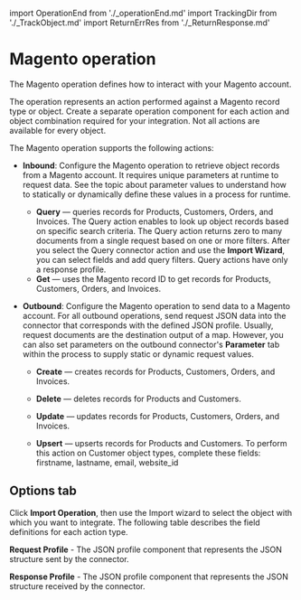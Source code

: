 import OperationEnd from './_operationEnd.md'
import TrackingDir from './_TrackObject.md'
import ReturnErrRes from './_ReturnResponse.md'


# Magento operation 

<head>
  <meta name="guidename" content="Integration"/>
  <meta name="context" content="GUID-59e9f74f-43e7-4de2-993a-44855728fa58"/>
</head>


The Magento operation defines how to interact with your Magento account.

The operation represents an action performed against a Magento record type or object. Create a separate operation component for each action and object combination required for your integration. Not all actions are available for every object.

The Magento operation supports the following actions:

-   **Inbound**: Configure the Magento operation to retrieve object records from a Magento account. It requires unique parameters at runtime to request data. See the topic about parameter values to understand how to statically or dynamically define these values in a process for runtime.
    -   **Query** — queries records for Products, Customers, Orders, and Invoices. The Query action enables to look up object records based on specific search criteria. The Query action returns zero to many documents from a single request based on one or more filters. After you select the Query connector action and use the **Import Wizard**, you can select fields and add query filters. Query actions have only a response profile.
    -   **Get** — uses the Magento record ID to get records for Products, Customers, Orders, and Invoices.

-   **Outbound**: Configure the Magento operation to send data to a Magento account. For all outbound operations, send request JSON data into the connector that corresponds with the defined JSON profile. Usually, request documents are the destination output of a map. However, you can also set parameters on the outbound connector's **Parameter** tab within the process to supply static or dynamic request values.

    -   **Create** — creates records for Products, Customers, Orders, and Invoices.
    -   **Delete** — deletes records for Products and Customers.

    -   **Update** — updates records for Products, Customers, Orders, and Invoices.

    -   **Upsert** — upserts records for Products and Customers. To perform this action on Customer object types, complete these fields: firstname, lastname, email, website\_id

## **Options** tab 

Click **Import Operation**, then use the Import wizard to select the object with which you want to integrate. The following table describes the field definitions for each action type.
 


<TrackingDir />

**Request Profile** - 
 The JSON profile component that represents the JSON structure sent by the connector.

**Response Profile** - 
 The JSON profile component that represents the JSON structure received by the connector.

<ReturnErrRes />

<OperationEnd />